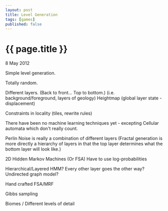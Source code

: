 ```yaml
---
layout: post
title: Level Generation
tags: [games]
published: false
---
```


{{ page.title }}
================
<p class="meta">8 May 2012</p>

Simple level generation.

Totally random.

Different layers. (Back to front... Top to bottom.)
(i.e. background/foreground, layers of geology)
Heightmap (global layer state - displacement)

Constraints in locality (tiles, rewrite rules)

There have been no machine learning techniques yet - excepting Cellular automata which don't really count.

Perlin Noise is really a combination of different layers
(Fractal generation is more directly a hierarchy of layers in that the top layer determines what the bottom layer will look like.)

2D Hidden Markov Machines (Or FSA)
Have to use log-probabilities

Hierarchical/Layered HMM? Every other layer goes the other way? Undirected graph model?

Hand crafted FSA/MRF

Gibbs sampling

Biomes / Different levels of detail
